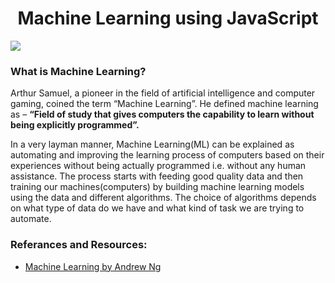 <h1 align="center">Machine Learning using JavaScript</h1>

<img src="https://i.morioh.com/19ff3e4195.png" >

### What is Machine Learning?

Arthur Samuel, a pioneer in the field of artificial intelligence and computer gaming, coined the term “Machine Learning”. He defined machine learning as – <b>“Field of study that gives computers the capability to learn without being explicitly programmed”.</b>

In a very layman manner, Machine Learning(ML) can be explained as automating and improving the learning process of computers based on their experiences without being actually programmed i.e. without any human assistance. The process starts with feeding good quality data and then training our machines(computers) by building machine learning models using the data and different algorithms. The choice of algorithms depends on what type of data do we have and what kind of task we are trying to automate.

### Referances and Resources:

- [Machine Learning by Andrew Ng](https://www.youtube.com/watch?v=qeHZOdmJvFU&list=PLZ9qNFMHZ-A4rycgrgOYma6zxF4BZGGPW&index=1)
